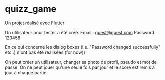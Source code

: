 # quizz_game

Un projet réalisé avec Flutter

Un utilisateur pour tester a été créé.
Email : guest@guest.com
Password : 123456

En ce qui concerne les dialog boxes (i.e. "Password changed successfully" etc..) n'ont pas été réalisées (for now))

On peut créer un utilisateur, changer sa photo de profil, pseudo et mot de passe.
On ne peut jouer qu'une seule fois par jour et le score est remis à jour à chaque partie.
